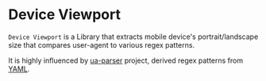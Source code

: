 Device Viewport
===============

`Device Viewport` is a Library that extracts mobile device's portrait/landscape size that compares user-agent to various regex patterns.

It is highly influenced by [ua-parser](https://github.com/tobie/ua-parser) project, derived regex patterns from [YAML](https://raw.githubusercontent.com/tobie/ua-parser/master/regexes.yaml).
